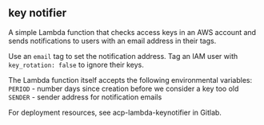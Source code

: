 ## key notifier
A simple Lambda function that checks access keys in an AWS account and sends notifications to users with an email address in their tags.

Use an `email` tag to set the notification address.
Tag an IAM user with `key_rotation: false` to ignore their keys. 

The Lambda function itself accepts the following environmental variables:
`PERIOD` - number days since creation before we consider a key too old
`SENDER` - sender address for notification emails 

For deployment resources, see acp-lambda-keynotifier in Gitlab.